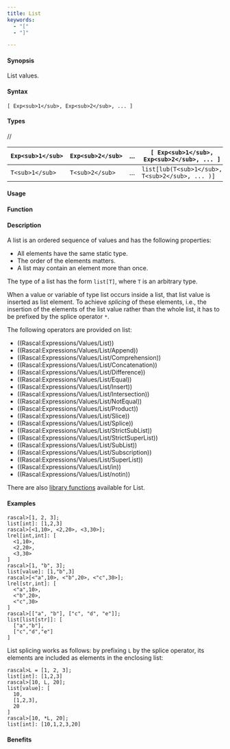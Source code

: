 ```yaml
---
title: List
keywords:
  - "["
  - "]"

---
```


#### Synopsis

List values.

#### Syntax

`[ Exp<sub>1</sub>, Exp<sub>2</sub>, ... ]`

#### Types

//


|  `Exp<sub>1</sub>` |  `Exp<sub>2</sub>` |  ...  |  `[ Exp<sub>1</sub>, Exp<sub>2</sub>, ... ]`    |
| --- | --- | --- | --- |
| `T<sub>1</sub>`    | `T<sub>2</sub>`    |  ...  |  `list[lub(T<sub>1</sub>, T<sub>2</sub>, ... )]`  |


#### Usage

#### Function

#### Description

A list is an ordered sequence of values and has the following properties:

*  All elements have the same static type.
*  The order of the elements matters.
*  A list may contain an element more than once.


The type of a list has the form `list[T]`,
where `T` is an arbitrary type.

When a value or variable of type list occurs inside a list, that list value is inserted as list element.
To achieve _splicing_ of these elements, i.e., the insertion of the elements of the list value rather than the whole list,
it has to be prefixed by the splice operator `*`.

The following operators are provided on list:
* ((Rascal:Expressions/Values/List))
* ((Rascal:Expressions/Values/List/Append))
* ((Rascal:Expressions/Values/List/Comprehension))
* ((Rascal:Expressions/Values/List/Concatenation))
* ((Rascal:Expressions/Values/List/Difference))
* ((Rascal:Expressions/Values/List/Equal))
* ((Rascal:Expressions/Values/List/Insert))
* ((Rascal:Expressions/Values/List/Intersection))
* ((Rascal:Expressions/Values/List/NotEqual))
* ((Rascal:Expressions/Values/List/Product))
* ((Rascal:Expressions/Values/List/Slice))
* ((Rascal:Expressions/Values/List/Splice))
* ((Rascal:Expressions/Values/List/StrictSubList))
* ((Rascal:Expressions/Values/List/StrictSuperList))
* ((Rascal:Expressions/Values/List/SubList))
* ((Rascal:Expressions/Values/List/Subscription))
* ((Rascal:Expressions/Values/List/SuperList))
* ((Rascal:Expressions/Values/List/in))
* ((Rascal:Expressions/Values/List/notin))

There are also [library functions](/docs//Library/List) available for List.

#### Examples


```rascal-shell
rascal>[1, 2, 3];
list[int]: [1,2,3]
rascal>[<1,10>, <2,20>, <3,30>];
lrel[int,int]: [
  <1,10>,
  <2,20>,
  <3,30>
]
rascal>[1, "b", 3];
list[value]: [1,"b",3]
rascal>[<"a",10>, <"b",20>, <"c",30>];
lrel[str,int]: [
  <"a",10>,
  <"b",20>,
  <"c",30>
]
rascal>[["a", "b"], ["c", "d", "e"]];
list[list[str]]: [
  ["a","b"],
  ["c","d","e"]
]
```
List splicing works as follows: by prefixing `L` by the splice operator, its elements are included as elements in the enclosing list:

```rascal-shell
rascal>L = [1, 2, 3];
list[int]: [1,2,3]
rascal>[10, L, 20];
list[value]: [
  10,
  [1,2,3],
  20
]
rascal>[10, *L, 20];
list[int]: [10,1,2,3,20]
```

#### Benefits


